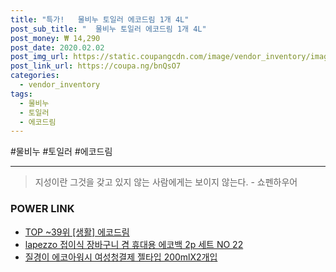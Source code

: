 ```yaml
--- 
title: "특가!   물비누 토일러 에코드림 1개 4L" 
post_sub_title: "  물비누 토일러 에코드림 1개 4L" 
post_money: ₩ 14,290 
post_date: 2020.02.02 
post_img_url: https://static.coupangcdn.com/image/vendor_inventory/images/2019/01/31/16/5/4ab61ac6-1221-402c-b95d-e714e8f1005a.jpg 
post_link_url: https://coupa.ng/bnQsO7 
categories: 
  - vendor_inventory 
tags: 
  - 물비누 
  - 토일러 
  - 에코드림 
--- 
```

  #물비누 #토일러 #에코드림 
<hr> 

> 지성이란 그것을 갖고 있지 않는 사람에게는 보이지 않는다. - 쇼펜하우어 


### POWER LINK

* <a href="https://blog.naver.com/an0733/221793023159" target="_blank"> TOP ~39위 [생활] 에코드림</a>
* <a href="https://blog.naver.com/santokki14/221777114036" target="_blank">lapezzo 접이식 장바구니 겸 휴대용 에코백 2p 세트 NO 22</a>
* <a href="https://blog.naver.com/fasyy4321/221783616021" target="_blank">질경이 에코아워시 여성청결제 젤타입 200mlX2개입</a>
